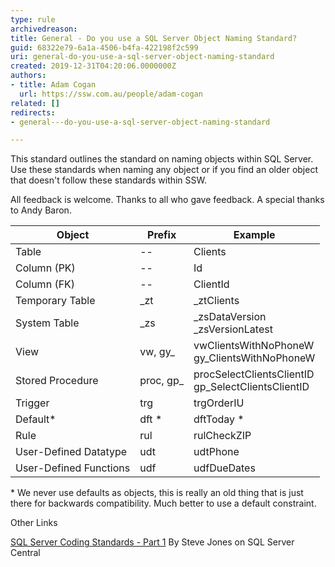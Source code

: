 ```yaml
---
type: rule
archivedreason: 
title: General - Do you use a SQL Server Object Naming Standard?
guid: 68322e79-6a1a-4506-b4fa-422198f2c599
uri: general-do-you-use-a-sql-server-object-naming-standard
created: 2019-12-31T04:20:06.0000000Z
authors:
- title: Adam Cogan
  url: https://ssw.com.au/people/adam-cogan
related: []
redirects:
- general---do-you-use-a-sql-server-object-naming-standard

---
```


This standard outlines the standard on naming objects within SQL Server. Use these standards when naming any object or if you find an older object that doesn't follow these standards within SSW.

<!--endintro-->

All feedback is welcome. Thanks to all who gave feedback. A special thanks to Andy Baron.



| **Object** <br> |  **Prefix** <br> |  **Example** <br> |
| --- | --- | --- |
| Table<br> | --<br> | Clients<br> |
| Column (PK)<br> | --<br> | Id<br> |
| Column (FK)<br> | --<br> | ClientId<br> |
| Temporary Table<br> | \_zt<br> | \_ztClients<br> |
| System Table<br> | \_zs<br> | \_zsDataVersion<br>\_zsVersionLatest<br> |
| View<br> | vw, gy\_<br> | vwClientsWithNoPhoneW<br>gy\_ClientsWithNoPhoneW<br> |
| Stored Procedure<br> | proc, gp\_<br> | procSelectClientsClientID<br>gp\_SelectClientsClientID<br> |
| Trigger<br> | trg<br> | trgOrderIU<br> |
| Default\*<br> | dft \*<br> | dftToday \*<br> |
| Rule<br> | rul<br> | rulCheckZIP<br> |
| User-Defined Datatype<br> | udt<br> | udtPhone<br> |
| User-Defined Functions<br> | udf<br> | udfDueDates<br> |


\* We never use defaults as objects, this is really an old thing that is just there for backwards compatibility. Much better to use a default constraint.



Other Links

[SQL Server Coding Standards - Part 1](https&#58;//www.ssw.com.au/ssw/Redirect/SQLServer/SQLServerCentralcodingstandardspart1.htm)
By Steve Jones on SQL Server Central
